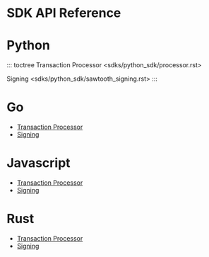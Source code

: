 # SDK API Reference

# Python

<!--
  Licensed under Creative Commons Attribution 4.0 International License
  https://creativecommons.org/licenses/by/4.0/
-->

::: toctree
Transaction Processor \<sdks/python_sdk/processor.rst>

Signing \<sdks/python_sdk/sawtooth_signing.rst>
:::

# Go

-   [Transaction Processor](go_sdk/processor.html#http://)
-   [Signing](go_sdk/signing.html#http://)

# Javascript

-   [Transaction
    Processor](https://sawtooth.splinter.dev/docs/js-sdk/releases/latest/module-processor.html)
-   [Signing](https://sawtooth.splinter.dev/docs/js-sdk/releases/latest/module-signing.html)

# Rust

-   [Transaction
    Processor](rust_sdk/doc/sawtooth_sdk/processor/index.html#http://)
-   [Signing](rust_sdk/doc/sawtooth_sdk/signing/index.html#http://)
